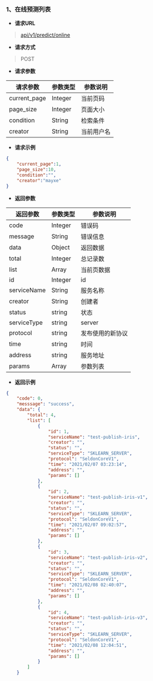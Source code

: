 ### 1、在线预测列表

- **请求URL**
> [api/v1/predict/online](#)

- **请求方式** 

> POST

- **请求参数**

| 请求参数      |     参数类型 |   参数说明   |
| -------- | --------| ------ |
|current_page|Integer|当前页码|
|page_size|Integer|页面大小|
|condition  |String |检索条件|
|creator   |String |当前用户名|
- **请求示例**  
```json
{
    "current_page":1,
    "page_size":10,
    "condition":"",
    "creator":"mayxe"
}
```

- **返回参数**

| 返回参数      |     参数类型 |   参数说明   |
| -------- | --------| ------ |
|code      |Integer      |错误码|
|message   |String   |错误信息|
|data      |Object   |返回数据|
|total     |Integer  |总记录数|
|list      |Array    |当前页数据|
|id        |Integer  |id|
|serviceName|String  |服务名称|
|creator   |String   |创建者|
|status    |string   |状态|
|serviceType|string |server|
|protocol  |string   |发布使用的新协议|
|time       |string  |时间  |
|address   |string   |服务地址|
|params    |Array    |参数列表|
- **返回示例**  

```json
{
    "code": 0,
    "messsage": "success",
    "data": {
        "total": 4,
        "list": [
            {
                "id": 1,
                "serviceName": "test-publish-iris",
                "creator": "",
                "status": "",
                "serviceType": "SKLEARN_SERVER",
                "protocol": "SeldonCoreV1",
                "time": "2021/02/07 03:23:14",
                "address": "",
                "params": []
            },
            {
                "id": 2,
                "serviceName": "test-publish-iris-v1",
                "creator": "",
                "status": "",
                "serviceType": "SKLEARN_SERVER",
                "protocol": "SeldonCoreV1",
                "time": "2021/02/07 09:02:57",
                "address": "",
                "params": []
            },
            {
                "id": 3,
                "serviceName": "test-publish-iris-v2",
                "creator": "",
                "status": "",
                "serviceType": "SKLEARN_SERVER",
                "protocol": "SeldonCoreV1",
                "time": "2021/02/08 02:40:07",
                "address": "",
                "params": []
            },
            {
                "id": 4,
                "serviceName": "test-publish-iris-v3",
                "creator": "",
                "status": "",
                "serviceType": "SKLEARN_SERVER",
                "protocol": "SeldonCoreV1",
                "time": "2021/02/08 12:04:51",
                "address": "",
                "params": []
            }
        ]
    }
```